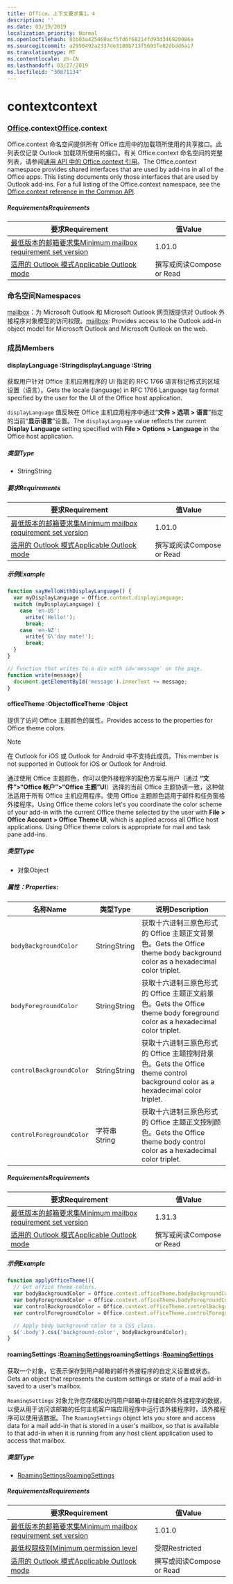 ```yaml
---
title: Office。上下文要求集1。4
description: ''
ms.date: 03/19/2019
localization_priority: Normal
ms.openlocfilehash: 01b03a425460acf5fd6f68214fd93d346920086e
ms.sourcegitcommit: a2950492a2337de3180b713f5693fe82dbdd6a17
ms.translationtype: MT
ms.contentlocale: zh-CN
ms.lasthandoff: 03/27/2019
ms.locfileid: "30871134"
---
```

# <a name="context"></a><span data-ttu-id="f4d03-102">context</span><span class="sxs-lookup"><span data-stu-id="f4d03-102">context</span></span>

### <a name="officeofficemdcontext"></a><span data-ttu-id="f4d03-103">[Office](Office.md).context</span><span class="sxs-lookup"><span data-stu-id="f4d03-103">[Office](Office.md).context</span></span>

<span data-ttu-id="f4d03-p101">Office.context 命名空间提供所有 Office 应用中的加载项所使用的共享接口。此列表仅记录 Outlook 加载项所使用的接口。有关 Office.context 命名空间的完整列表，请参阅[通用 API 中的 Office.context 引用](/javascript/api/office/office.context)。</span><span class="sxs-lookup"><span data-stu-id="f4d03-p101">The Office.context namespace provides shared interfaces that are used by add-ins in all of the Office apps. This listing documents only those interfaces that are used by Outlook add-ins. For a full listing of the Office.context namespace, see the [Office.context reference in the Common API](/javascript/api/office/office.context).</span></span>

##### <a name="requirements"></a><span data-ttu-id="f4d03-106">Requirements</span><span class="sxs-lookup"><span data-stu-id="f4d03-106">Requirements</span></span>

|<span data-ttu-id="f4d03-107">要求</span><span class="sxs-lookup"><span data-stu-id="f4d03-107">Requirement</span></span>| <span data-ttu-id="f4d03-108">值</span><span class="sxs-lookup"><span data-stu-id="f4d03-108">Value</span></span>|
|---|---|
|[<span data-ttu-id="f4d03-109">最低版本的邮箱要求集</span><span class="sxs-lookup"><span data-stu-id="f4d03-109">Minimum mailbox requirement set version</span></span>](/office/dev/add-ins/reference/requirement-sets/outlook-api-requirement-sets)| <span data-ttu-id="f4d03-110">1.0</span><span class="sxs-lookup"><span data-stu-id="f4d03-110">1.0</span></span>|
|[<span data-ttu-id="f4d03-111">适用的 Outlook 模式</span><span class="sxs-lookup"><span data-stu-id="f4d03-111">Applicable Outlook mode</span></span>](/outlook/add-ins/#extension-points)| <span data-ttu-id="f4d03-112">撰写或阅读</span><span class="sxs-lookup"><span data-stu-id="f4d03-112">Compose or Read</span></span>|

### <a name="namespaces"></a><span data-ttu-id="f4d03-113">命名空间</span><span class="sxs-lookup"><span data-stu-id="f4d03-113">Namespaces</span></span>

<span data-ttu-id="f4d03-114">[mailbox](office.context.mailbox.md)：为 Microsoft Outlook 和 Microsoft Outlook 网页版提供对 Outlook 外接程序对象模型的访问权限。</span><span class="sxs-lookup"><span data-stu-id="f4d03-114">[mailbox](office.context.mailbox.md): Provides access to the Outlook add-in object model for Microsoft Outlook and Microsoft Outlook on the web.</span></span>

### <a name="members"></a><span data-ttu-id="f4d03-115">成员</span><span class="sxs-lookup"><span data-stu-id="f4d03-115">Members</span></span>

####  <a name="displaylanguage-string"></a><span data-ttu-id="f4d03-116">displayLanguage :String</span><span class="sxs-lookup"><span data-stu-id="f4d03-116">displayLanguage :String</span></span>

<span data-ttu-id="f4d03-117">获取用户针对 Office 主机应用程序的 UI 指定的 RFC 1766 语言标记格式的区域设置（语言）。</span><span class="sxs-lookup"><span data-stu-id="f4d03-117">Gets the locale (language) in RFC 1766 Language tag format specified by the user for the UI of the Office host application.</span></span>

<span data-ttu-id="f4d03-118">`displayLanguage` 值反映在 Office 主机应用程序中通过“**文件 > 选项 > 语言**”指定的当前“**显示语言**”设置。</span><span class="sxs-lookup"><span data-stu-id="f4d03-118">The `displayLanguage` value reflects the current **Display Language** setting specified with **File > Options > Language** in the Office host application.</span></span>

##### <a name="type"></a><span data-ttu-id="f4d03-119">类型</span><span class="sxs-lookup"><span data-stu-id="f4d03-119">Type</span></span>

*   <span data-ttu-id="f4d03-120">String</span><span class="sxs-lookup"><span data-stu-id="f4d03-120">String</span></span>

##### <a name="requirements"></a><span data-ttu-id="f4d03-121">要求</span><span class="sxs-lookup"><span data-stu-id="f4d03-121">Requirements</span></span>

|<span data-ttu-id="f4d03-122">要求</span><span class="sxs-lookup"><span data-stu-id="f4d03-122">Requirement</span></span>| <span data-ttu-id="f4d03-123">值</span><span class="sxs-lookup"><span data-stu-id="f4d03-123">Value</span></span>|
|---|---|
|[<span data-ttu-id="f4d03-124">最低版本的邮箱要求集</span><span class="sxs-lookup"><span data-stu-id="f4d03-124">Minimum mailbox requirement set version</span></span>](/office/dev/add-ins/reference/requirement-sets/outlook-api-requirement-sets)| <span data-ttu-id="f4d03-125">1.0</span><span class="sxs-lookup"><span data-stu-id="f4d03-125">1.0</span></span>|
|[<span data-ttu-id="f4d03-126">适用的 Outlook 模式</span><span class="sxs-lookup"><span data-stu-id="f4d03-126">Applicable Outlook mode</span></span>](/outlook/add-ins/#extension-points)| <span data-ttu-id="f4d03-127">撰写或阅读</span><span class="sxs-lookup"><span data-stu-id="f4d03-127">Compose or Read</span></span>|

##### <a name="example"></a><span data-ttu-id="f4d03-128">示例</span><span class="sxs-lookup"><span data-stu-id="f4d03-128">Example</span></span>

```javascript
function sayHelloWithDisplayLanguage() {
  var myDisplayLanguage = Office.context.displayLanguage;
  switch (myDisplayLanguage) {
    case 'en-US':
      write('Hello!');
      break;
    case 'en-NZ':
      write('G\'day mate!');
      break;
  }
}

// Function that writes to a div with id='message' on the page.
function write(message){
  document.getElementById('message').innerText += message;
}
```

####  <a name="officetheme-object"></a><span data-ttu-id="f4d03-129">officeTheme :Object</span><span class="sxs-lookup"><span data-stu-id="f4d03-129">officeTheme :Object</span></span>

<span data-ttu-id="f4d03-130">提供了访问 Office 主题颜色的属性。</span><span class="sxs-lookup"><span data-stu-id="f4d03-130">Provides access to the properties for Office theme colors.</span></span>

> [!NOTE]
> <span data-ttu-id="f4d03-131">在 Outlook for iOS 或 Outlook for Android 中不支持此成员。</span><span class="sxs-lookup"><span data-stu-id="f4d03-131">This member is not supported in Outlook for iOS or Outlook for Android.</span></span>

<span data-ttu-id="f4d03-p102">通过使用 Office 主题颜色，你可以使外接程序的配色方案与用户（通过 **“文件”>“Office 帐户”>“Office 主题”UI**）选择的当前 Office 主题协调一致，这种做法适用于所有 Office 主机应用程序。使用 Office 主题颜色适用于邮件和任务窗格外接程序。</span><span class="sxs-lookup"><span data-stu-id="f4d03-p102">Using Office theme colors let's you coordinate the color scheme of your add-in with the current Office theme selected by the user with **File > Office Account > Office Theme UI**, which is applied across all Office host applications. Using Office theme colors is appropriate for mail and task pane add-ins.</span></span>

##### <a name="type"></a><span data-ttu-id="f4d03-134">类型</span><span class="sxs-lookup"><span data-stu-id="f4d03-134">Type</span></span>

*   <span data-ttu-id="f4d03-135">对象</span><span class="sxs-lookup"><span data-stu-id="f4d03-135">Object</span></span>

##### <a name="properties"></a><span data-ttu-id="f4d03-136">属性：</span><span class="sxs-lookup"><span data-stu-id="f4d03-136">Properties:</span></span>

|<span data-ttu-id="f4d03-137">名称</span><span class="sxs-lookup"><span data-stu-id="f4d03-137">Name</span></span>| <span data-ttu-id="f4d03-138">类型</span><span class="sxs-lookup"><span data-stu-id="f4d03-138">Type</span></span>| <span data-ttu-id="f4d03-139">说明</span><span class="sxs-lookup"><span data-stu-id="f4d03-139">Description</span></span>|
|---|---|---|
|`bodyBackgroundColor`| <span data-ttu-id="f4d03-140">String</span><span class="sxs-lookup"><span data-stu-id="f4d03-140">String</span></span>|<span data-ttu-id="f4d03-141">获取十六进制三原色形式的 Office 主题正文背景色。</span><span class="sxs-lookup"><span data-stu-id="f4d03-141">Gets the Office theme body background color as a hexadecimal color triplet.</span></span>|
|`bodyForegroundColor`| <span data-ttu-id="f4d03-142">String</span><span class="sxs-lookup"><span data-stu-id="f4d03-142">String</span></span>|<span data-ttu-id="f4d03-143">获取十六进制三原色形式的 Office 主题正文前景色。</span><span class="sxs-lookup"><span data-stu-id="f4d03-143">Gets the Office theme body foreground color as a hexadecimal color triplet.</span></span>|
|`controlBackgroundColor`| <span data-ttu-id="f4d03-144">String</span><span class="sxs-lookup"><span data-stu-id="f4d03-144">String</span></span>|<span data-ttu-id="f4d03-145">获取十六进制三原色形式的 Office 主题控制背景色。</span><span class="sxs-lookup"><span data-stu-id="f4d03-145">Gets the Office theme control background color as a hexadecimal color triplet.</span></span>|
|`controlForegroundColor`| <span data-ttu-id="f4d03-146">字符串</span><span class="sxs-lookup"><span data-stu-id="f4d03-146">String</span></span>|<span data-ttu-id="f4d03-147">获取十六进制三原色形式的 Office 主题正文控制颜色。</span><span class="sxs-lookup"><span data-stu-id="f4d03-147">Gets the Office theme body control color as a hexadecimal color triplet.</span></span>|

##### <a name="requirements"></a><span data-ttu-id="f4d03-148">Requirements</span><span class="sxs-lookup"><span data-stu-id="f4d03-148">Requirements</span></span>

|<span data-ttu-id="f4d03-149">要求</span><span class="sxs-lookup"><span data-stu-id="f4d03-149">Requirement</span></span>| <span data-ttu-id="f4d03-150">值</span><span class="sxs-lookup"><span data-stu-id="f4d03-150">Value</span></span>|
|---|---|
|[<span data-ttu-id="f4d03-151">最低版本的邮箱要求集</span><span class="sxs-lookup"><span data-stu-id="f4d03-151">Minimum mailbox requirement set version</span></span>](/office/dev/add-ins/reference/requirement-sets/outlook-api-requirement-sets)| <span data-ttu-id="f4d03-152">1.3</span><span class="sxs-lookup"><span data-stu-id="f4d03-152">1.3</span></span>|
|[<span data-ttu-id="f4d03-153">适用的 Outlook 模式</span><span class="sxs-lookup"><span data-stu-id="f4d03-153">Applicable Outlook mode</span></span>](/outlook/add-ins/#extension-points)| <span data-ttu-id="f4d03-154">撰写或阅读</span><span class="sxs-lookup"><span data-stu-id="f4d03-154">Compose or Read</span></span>|

##### <a name="example"></a><span data-ttu-id="f4d03-155">示例</span><span class="sxs-lookup"><span data-stu-id="f4d03-155">Example</span></span>

```javascript
function applyOfficeTheme(){
  // Get office theme colors.
  var bodyBackgroundColor = Office.context.officeTheme.bodyBackgroundColor;
  var bodyForegroundColor = Office.context.officeTheme.bodyForegroundColor;
  var controlBackgroundColor = Office.context.officeTheme.controlBackgroundColor
  var controlForegroundColor = Office.context.officeTheme.controlForegroundColor;

  // Apply body background color to a CSS class.
  $('.body').css('background-color', bodyBackgroundColor);
}
```

####  <a name="roamingsettings-roamingsettingsjavascriptapioutlook14officeroamingsettings"></a><span data-ttu-id="f4d03-156">roamingSettings :[RoamingSettings](/javascript/api/outlook_1_4/office.RoamingSettings)</span><span class="sxs-lookup"><span data-stu-id="f4d03-156">roamingSettings :[RoamingSettings](/javascript/api/outlook_1_4/office.RoamingSettings)</span></span>

<span data-ttu-id="f4d03-157">获取一个对象，它表示保存到用户邮箱的邮件外接程序的自定义设置或状态。</span><span class="sxs-lookup"><span data-stu-id="f4d03-157">Gets an object that represents the custom settings or state of a mail add-in saved to a user's mailbox.</span></span>

<span data-ttu-id="f4d03-158">`RoamingSettings` 对象允许您存储和访问用户邮箱中存储的邮件外接程序的数据，以便从用于访问该邮箱的任何主机客户端应用程序中运行该外接程序时，该外接程序可以使用该数据。</span><span class="sxs-lookup"><span data-stu-id="f4d03-158">The `RoamingSettings` object lets you store and access data for a mail add-in that is stored in a user's mailbox, so that is available to that add-in when it is running from any host client application used to access that mailbox.</span></span>

##### <a name="type"></a><span data-ttu-id="f4d03-159">类型</span><span class="sxs-lookup"><span data-stu-id="f4d03-159">Type</span></span>

*   [<span data-ttu-id="f4d03-160">RoamingSettings</span><span class="sxs-lookup"><span data-stu-id="f4d03-160">RoamingSettings</span></span>](/javascript/api/outlook_1_4/office.RoamingSettings)

##### <a name="requirements"></a><span data-ttu-id="f4d03-161">Requirements</span><span class="sxs-lookup"><span data-stu-id="f4d03-161">Requirements</span></span>

|<span data-ttu-id="f4d03-162">要求</span><span class="sxs-lookup"><span data-stu-id="f4d03-162">Requirement</span></span>| <span data-ttu-id="f4d03-163">值</span><span class="sxs-lookup"><span data-stu-id="f4d03-163">Value</span></span>|
|---|---|
|[<span data-ttu-id="f4d03-164">最低版本的邮箱要求集</span><span class="sxs-lookup"><span data-stu-id="f4d03-164">Minimum mailbox requirement set version</span></span>](/office/dev/add-ins/reference/requirement-sets/outlook-api-requirement-sets)| <span data-ttu-id="f4d03-165">1.0</span><span class="sxs-lookup"><span data-stu-id="f4d03-165">1.0</span></span>|
|[<span data-ttu-id="f4d03-166">最低权限级别</span><span class="sxs-lookup"><span data-stu-id="f4d03-166">Minimum permission level</span></span>](/outlook/add-ins/understanding-outlook-add-in-permissions)| <span data-ttu-id="f4d03-167">受限</span><span class="sxs-lookup"><span data-stu-id="f4d03-167">Restricted</span></span>|
|[<span data-ttu-id="f4d03-168">适用的 Outlook 模式</span><span class="sxs-lookup"><span data-stu-id="f4d03-168">Applicable Outlook mode</span></span>](/outlook/add-ins/#extension-points)| <span data-ttu-id="f4d03-169">撰写或阅读</span><span class="sxs-lookup"><span data-stu-id="f4d03-169">Compose or Read</span></span>|
